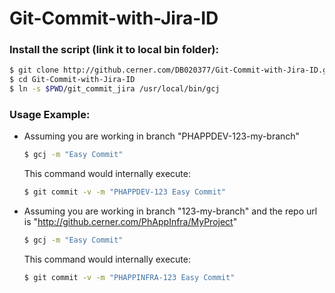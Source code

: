 Git-Commit-with-Jira-ID
=======================

### Install the script (link it to local bin folder):
```bash
$ git clone http://github.cerner.com/DB020377/Git-Commit-with-Jira-ID.git
$ cd Git-Commit-with-Jira-ID
$ ln -s $PWD/git_commit_jira /usr/local/bin/gcj
```

### Usage Example:
* Assuming you are working in branch "PHAPPDEV-123-my-branch"

  ```bash
  $ gcj -m "Easy Commit"
  ```

  This command would internally execute:
  ```bash
  $ git commit -v -m "PHAPPDEV-123 Easy Commit"

* Assuming you are working in branch "123-my-branch" and the repo url is "http://github.cerner.com/PhAppInfra/MyProject"

  ```bash
  $ gcj -m "Easy Commit"
  ```

  This command would internally execute:
  ```bash
  $ git commit -v -m "PHAPPINFRA-123 Easy Commit"
